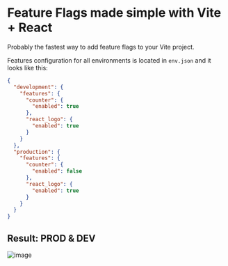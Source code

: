 # Feature Flags made simple with Vite + React

Probably the fastest way to add feature flags to your Vite project.

Features configuration for all environments is located in `env.json` and it looks like this:

```json
{
  "development": {
    "features": {
      "counter": {
        "enabled": true
      },
      "react_logo": {
        "enabled": true
      }
    }
  },
  "production": {
    "features": {
      "counter": {
        "enabled": false
      },
      "react_logo": {
        "enabled": true
      }
    }
  }
}
```

## Result: PROD & DEV

![image](https://github.com/lazarkulasevic/vite-feature-flags/assets/68285821/04934d6c-25b1-4517-915f-c283174cfae3)
